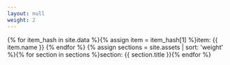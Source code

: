 ```yaml
---
layout: null
weight: 2
---
```

{% for item_hash in site.data %}{% assign item = item_hash[1] %}item: {{ item.name }} {% endfor %}
{% assign sections = site.assets | sort: 'weight' %}{% for section in sections %}section: {{ section.title }}{% endfor %}
